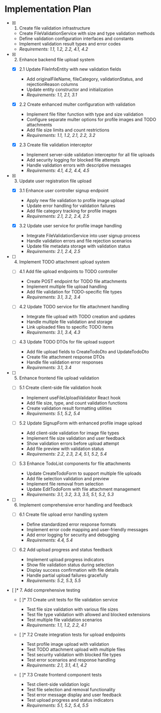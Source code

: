 # Implementation Plan

- [x] 1. Create file validation infrastructure
  - Create FileValidationService with size and type validation methods
  - Define validation configuration interfaces and constants
  - Implement validation result types and error codes
  - _Requirements: 1.1, 1.2, 2.2, 4.1, 4.2_

- [x] 2. Enhance backend file upload system
  - [x] 2.1 Update FileInfoEntity with new validation fields
    - Add originalFileName, fileCategory, validationStatus, and rejectionReason columns
    - Update entity constructor and initialization
    - _Requirements: 1.1, 2.1, 3.1_

  - [x] 2.2 Create enhanced multer configuration with validation
    - Implement file filter function with type and size validation
    - Configure separate multer options for profile images and TODO attachments
    - Add file size limits and count restrictions
    - _Requirements: 1.1, 1.2, 2.1, 2.2, 3.2_

  - [x] 2.3 Create file validation interceptor
    - Implement server-side validation interceptor for all file uploads
    - Add security logging for blocked file attempts
    - Handle validation errors with descriptive messages
    - _Requirements: 4.1, 4.2, 4.4, 4.5_

- [x] 3. Update user registration file upload
  - [x] 3.1 Enhance user controller signup endpoint
    - Apply new file validation to profile image upload
    - Update error handling for validation failures
    - Add file category tracking for profile images
    - _Requirements: 2.1, 2.2, 2.4, 2.5_

  - [x] 3.2 Update user service for profile image handling
    - Integrate FileValidationService into user signup process
    - Handle validation errors and file rejection scenarios
    - Update file metadata storage with validation status
    - _Requirements: 2.1, 2.4, 2.5_

- [ ] 4. Implement TODO attachment upload system
  - [ ] 4.1 Add file upload endpoints to TODO controller
    - Create POST endpoint for TODO file attachments
    - Implement multiple file upload handling
    - Add file validation for TODO-specific file types
    - _Requirements: 3.1, 3.2, 3.4_

  - [ ] 4.2 Update TODO service for file attachment handling
    - Integrate file upload with TODO creation and updates
    - Handle multiple file validation and storage
    - Link uploaded files to specific TODO items
    - _Requirements: 3.1, 3.4, 4.3_

  - [ ] 4.3 Update TODO DTOs for file upload support
    - Add file upload fields to CreateTodoDto and UpdateTodoDto
    - Create file attachment response DTOs
    - Handle file validation error responses
    - _Requirements: 3.1, 3.4_

- [ ] 5. Enhance frontend file upload validation
  - [ ] 5.1 Create client-side file validation hook
    - Implement useFileUploadValidator React hook
    - Add file size, type, and count validation functions
    - Create validation result formatting utilities
    - _Requirements: 5.1, 5.2, 5.4_

  - [ ] 5.2 Update SignupForm with enhanced profile image upload
    - Add client-side validation for image file types
    - Implement file size validation and user feedback
    - Show validation errors before upload attempt
    - Add file preview with validation status
    - _Requirements: 2.2, 2.3, 2.4, 5.1, 5.2, 5.4_

  - [ ] 5.3 Enhance TodoList components for file attachments
    - Update CreateTodoForm to support multiple file uploads
    - Add file selection validation and preview
    - Implement file removal from selection
    - Update EditTodoForm with file attachment management
    - _Requirements: 3.1, 3.2, 3.3, 3.5, 5.1, 5.2, 5.3_

- [ ] 6. Implement comprehensive error handling and feedback
  - [ ] 6.1 Create file upload error handling system
    - Define standardized error response formats
    - Implement error code mapping and user-friendly messages
    - Add error logging for security and debugging
    - _Requirements: 4.4, 5.4_

  - [ ] 6.2 Add upload progress and status feedback
    - Implement upload progress indicators
    - Show file validation status during selection
    - Display success confirmation with file details
    - Handle partial upload failures gracefully
    - _Requirements: 5.2, 5.3, 5.5_

- [ ]* 7. Add comprehensive testing
  - [ ]* 7.1 Create unit tests for file validation service
    - Test file size validation with various file sizes
    - Test file type validation with allowed and blocked extensions
    - Test multiple file validation scenarios
    - _Requirements: 1.1, 1.2, 2.2, 4.1_

  - [ ]* 7.2 Create integration tests for upload endpoints
    - Test profile image upload with validation
    - Test TODO attachment upload with multiple files
    - Test security validation with blocked file types
    - Test error scenarios and response handling
    - _Requirements: 2.1, 3.1, 4.1, 4.2_

  - [ ]* 7.3 Create frontend component tests
    - Test client-side validation logic
    - Test file selection and removal functionality
    - Test error message display and user feedback
    - Test upload progress and status indicators
    - _Requirements: 5.1, 5.2, 5.4, 5.5_